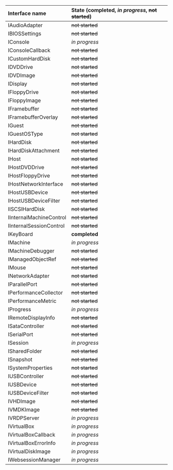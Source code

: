 | Interface name | State (**completed**, _in progress_, ~~not started~~) |
|:---------------|:------------------------------------------------------|
| IAudioAdapter  | ~~not started~~                                       |
| IBIOSSettings  | ~~not started~~                                       |
| IConsole       | _in progress_                                         |
| IConsoleCallback | ~~not started~~                                       |
| ICustomHardDisk | ~~not started~~                                       |
| IDVDDrive      | ~~not started~~                                       |
| IDVDImage      | ~~not started~~                                       |
| IDisplay       | ~~not started~~                                       |
| IFloppyDrive   | ~~not started~~                                       |
| IFloppyImage   | ~~not started~~                                       |
| IFramebuffer   | ~~not started~~                                       |
| IFramebufferOverlay | ~~not started~~                                       |
| IGuest         | ~~not started~~                                       |
| IGuestOSType   | ~~not started~~                                       |
| IHardDisk      | ~~not started~~                                       |
| IHardDiskAttachment | ~~not started~~                                       |
| IHost          | ~~not started~~                                       |
| IHostDVDDrive  | ~~not started~~                                       |
| IHostFloppyDrive | ~~not started~~                                       |
| IHostNetworkInterface | ~~not started~~                                       |
| IHostUSBDevice | ~~not started~~                                       |
| IHostUSBDeviceFilter | ~~not started~~                                       |
| IISCSIHardDisk | ~~not started~~                                       |
| IInternalMachineControl | ~~not started~~                                       |
| IInternalSessionControl | ~~not started~~                                       |
| IKeyBoard      | **completed**                                         |
| IMachine       | _in progress_                                         |
| IMachineDebugger | ~~not started~~                                       |
| IManagedObjectRef | ~~not started~~                                       |
| IMouse         | ~~not started~~                                       |
| INetworkAdapter | ~~not started~~                                       |
| IParallelPort  | ~~not started~~                                       |
| IPerformanceCollector | ~~not started~~                                       |
| IPerformanceMetric | ~~not started~~                                       |
| IProgress      | _in progress_                                         |
| IRemoteDisplayInfo | ~~not started~~                                       |
| ISataController | ~~not started~~                                       |
| ISerialPort    | ~~not started~~                                       |
| ISession       | _in progress_                                         |
| ISharedFolder  | ~~not started~~                                       |
| ISnapshot      | ~~not started~~                                       |
| ISystemProperties | ~~not started~~                                       |
| IUSBController | ~~not started~~                                       |
| IUSBDevice     | ~~not started~~                                       |
| IUSBDeviceFilter | ~~not started~~                                       |
| IVHDImage      | ~~not started~~                                       |
| IVMDKImage     | ~~not started~~                                       |
| IVRDPServer    | _in progress_                                         |
| IVirtualBox    | _in progress_                                         |
| IVirtualBoxCallback | _in progress_                                         |
| IVirtualBoxErrorInfo | _in progress_                                         |
| IVirtualDiskImage | _in progress_                                         |
| IWebsessionManager | _in progress_                                         |